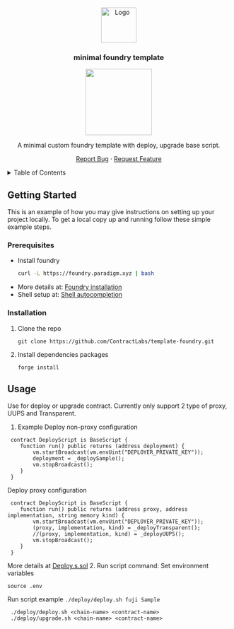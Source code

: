 <a name="readme-top"></a>

<!-- PROJECT LOGO -->
<br />
<div align="center">
  <a href="https://github.com/ContractLabs/template-foundry">
    <img src="https://avatars.githubusercontent.com/u/99892494?s=200&v=4" alt="Logo" width="80" height="80">
  </a>

<h3 align="center">minimal foundry template</h3>
  <p align="center"><img src="https://gifdb.com/images/high/pop-cat-roblox-dance-tk63wxpjc2t2lag8.gif" width="150" height="150"/></p>
  <p align="center">A minimal custom foundry template with deploy, upgrade base script.</p>
  <p align="center">
    <a href="https://github.com/github_username/repo_name/issues">Report Bug</a>
    ·
    <a href="https://github.com/github_username/repo_name/issues">Request Feature</a>
  </p>
</div>



<!-- TABLE OF CONTENTS -->
<details>
  <summary>Table of Contents</summary>
  <ol>
    <li>
      <a href="#getting-started">Getting Started</a>
      <ul>
        <li><a href="#prerequisites">Prerequisites</a></li>
        <li><a href="#installation">Installation</a></li>
      </ul>
    </li>
    <li><a href="#usage">Usage</a></li>
  </ol>
</details>


<!-- GETTING STARTED -->
## Getting Started

This is an example of how you may give instructions on setting up your project locally.
To get a local copy up and running follow these simple example steps.

### Prerequisites

* Install foundry
  ```bash
  curl -L https://foundry.paradigm.xyz | bash
  ```
* More details at: [Foundry installation](https://book.getfoundry.sh/getting-started/installation) 
* Shell setup at: [Shell autocompletion](https://book.getfoundry.sh/config/shell-autocompletion)
### Installation

1. Clone the repo
   ```shell
   git clone https://github.com/ContractLabs/template-foundry.git
   ```
2. Install dependencies packages
   ```shell
   forge install
   ```
<!-- USAGE EXAMPLES -->
## Usage

Use for deploy or upgrade contract. Currently only support 2 type of proxy, UUPS and Transparent.

1. Example
  Deploy non-proxy configuration
  ```Solidity
   contract DeployScript is BaseScript {
      function run() public returns (address deployment) {
          vm.startBroadcast(vm.envUint("DEPLOYER_PRIVATE_KEY"));
          deployment = _deploySample();
          vm.stopBroadcast();
      }
   }
  ```
  Deploy proxy configuration
  ```Solidity
   contract DeployScript is BaseScript {
      function run() public returns (address proxy, address implementation, string memory kind) {
          vm.startBroadcast(vm.envUint("DEPLOYER_PRIVATE_KEY"));
          (proxy, implementation, kind) = _deployTransparent();
          //(proxy, implementation, kind) = _deployUUPS();
          vm.stopBroadcast();
      }
   }
  ```
  More details at [Deploy.s.sol](https://github.com/ContractLabs/template-foundry/blob/main/script/Deploy.s.sol)
2. Run script command:
  Set environment variables
  ```shell
  source .env
  ```
  Run script example ```./deploy/deploy.sh fuji Sample```
  ```shell
   ./deploy/deploy.sh <chain-name> <contract-name>
   ./deploy/upgrade.sh <chain-name> <contract-name>
  ```

